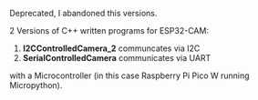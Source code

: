 Deprecated, I abandoned this versions.

2 Versions of C++ written programs for ESP32-CAM:

1. __I2CControlledCamera_2__ communcates via I2C
2. __SerialControlledCamera__ communicates via UART

with a Microcontroller (in this case Raspberry Pi Pico W running Micropython).



